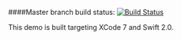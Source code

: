 ####Master branch build status: 
[![Build Status](https://travis-ci.org/austimkelly/MovingHelper.svg?branch=master)](https://travis-ci.org/austimkelly/MovingHelper)

This demo is built targeting XCode 7 and Swift 2.0.

